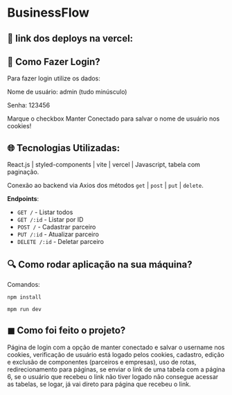 # BusinessFlow

## 🚀 link dos deploys na vercel:

## 📝 Como Fazer Login?

Para fazer login utilize os dados:

Nome de usuário: admin (tudo minúsculo)

Senha: 123456

Marque o checkbox Manter Conectado para salvar o nome de usuário nos cookies!

## 🌐 Tecnologias Utilizadas:

React.js | styled-components | vite | vercel | Javascript, tabela com paginação.

Conexão ao backend via Axios dos métodos `get` | `post` | `put` | `delete`.

**Endpoints**:

- `GET /` - Listar todos
- `GET /:id` - Listar por ID
- `POST /` - Cadastrar parceiro
- `PUT /:id` - Atualizar parceiro
- `DELETE /:id` - Deletar parceiro

## 🔍 Como rodar aplicação na sua máquina? 

Comandos:

`npm install`

`mpm run dev `

## ◼︎ Como foi feito o projeto? 

Página de login com a opção de manter conectado e salvar o username nos cookies, verificação de usuário está logado pelos cookies, cadastro, edição e exclusão de componentes (parceiros e empresas), uso de rotas, redirecionamento para páginas, se enviar o link de uma tabela com a página 6, se o usuário que recebeu o link não tiver logado não consegue acessar as tabelas, se logar, já vai direto para página que recebeu o link.
